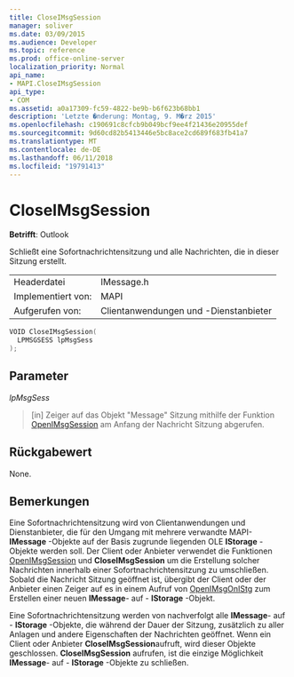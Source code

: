 ```yaml
---
title: CloseIMsgSession
manager: soliver
ms.date: 03/09/2015
ms.audience: Developer
ms.topic: reference
ms.prod: office-online-server
localization_priority: Normal
api_name:
- MAPI.CloseIMsgSession
api_type:
- COM
ms.assetid: a0a17309-fc59-4822-be9b-b6f623b68bb1
description: 'Letzte �nderung: Montag, 9. M�rz 2015'
ms.openlocfilehash: c190691c8cfcb9b049bcf9ee4f21436e20955def
ms.sourcegitcommit: 9d60cd82b5413446e5bc8ace2cd689f683fb41a7
ms.translationtype: MT
ms.contentlocale: de-DE
ms.lasthandoff: 06/11/2018
ms.locfileid: "19791413"
---
```

# <a name="closeimsgsession"></a>CloseIMsgSession

  
  
**Betrifft**: Outlook 
  
Schließt eine Sofortnachrichtensitzung und alle Nachrichten, die in dieser Sitzung erstellt. 
  
|||
|:-----|:-----|
|Headerdatei  <br/> |IMessage.h  <br/> |
|Implementiert von:  <br/> |MAPI  <br/> |
|Aufgerufen von:  <br/> |Clientanwendungen und -Dienstanbieter  <br/> |
   
```cpp
VOID CloseIMsgSession(
  LPMSGSESS lpMsgSess
);
```

## <a name="parameters"></a>Parameter

 _lpMsgSess_
  
> [in] Zeiger auf das Objekt "Message" Sitzung mithilfe der Funktion [OpenIMsgSession](openimsgsession.md) am Anfang der Nachricht Sitzung abgerufen. 
    
## <a name="return-value"></a>Rückgabewert

None.
  
## <a name="remarks"></a>Bemerkungen

Eine Sofortnachrichtensitzung wird von Clientanwendungen und Dienstanbieter, die für den Umgang mit mehrere verwandte MAPI- **IMessage** -Objekte auf der Basis zugrunde liegenden OLE **IStorage** -Objekte werden soll. Der Client oder Anbieter verwendet die Funktionen [OpenIMsgSession](openimsgsession.md) und **CloseIMsgSession** um die Erstellung solcher Nachrichten innerhalb einer Sofortnachrichtensitzung zu umschließen. Sobald die Nachricht Sitzung geöffnet ist, übergibt der Client oder der Anbieter einen Zeiger auf es in einem Aufruf von [OpenIMsgOnIStg](openimsgonistg.md) zum Erstellen einer neuen **IMessage**- auf - **IStorage** -Objekt. 
  
Eine Sofortnachrichtensitzung werden von nachverfolgt alle **IMessage**- auf - **IStorage** -Objekte, die während der Dauer der Sitzung, zusätzlich zu aller Anlagen und andere Eigenschaften der Nachrichten geöffnet. Wenn ein Client oder Anbieter **CloseIMsgSession**aufruft, wird dieser Objekte geschlossen. **CloseIMsgSession** aufrufen, ist die einzige Möglichkeit **IMessage**- auf - **IStorage** -Objekte zu schließen. 
  

